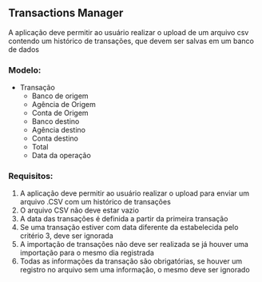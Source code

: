 
## Transactions Manager
A aplicação deve permitir ao usuário realizar o upload de um arquivo csv contendo um histórico de transações, que devem ser salvas em um banco de dados

### Modelo:
 - Transação
	 - Banco de origem
	 - Agência de Origem
	 - Conta de Origem
	 - Banco destino
	 - Agência destino
	 - Conta destino
	 - Total
	 - Data da operação

### Requisitos:

 1.  A aplicação deve permitir ao usuário realizar o upload para enviar um arquivo .CSV com um histórico de transações
 2. O arquivo CSV não deve estar vazio
 3. A data das transações é definida a partir da primeira transação
 4. Se uma transação estiver com data diferente da estabelecida pelo critério 3, deve ser ignorada
 5. A importação de transações não deve ser realizada se já houver uma importação para o mesmo dia registrada
 6. Todas as informações da transação são obrigatórias, se houver um registro no arquivo sem uma informação, o mesmo deve ser ignorado
